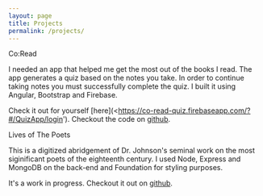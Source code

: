 ```yaml
---
layout: page
title: Projects
permalink: /projects/
---
```


Co:Read

I needed an app that helped me get the most out of the books I read.  The app generates a quiz based on the notes you take.  In order to continue taking notes you must successfully complete the quiz.  I built it using Angular, Bootstrap and Firebase.

Check it out for yourself [here](<https://co-read-quiz.firebaseapp.com/?#/QuizApp/login').
Checkout the code on [github](https://github.com/rsheldon3ayers/capstone).

Lives of The Poets

This is a digitized abridgement of Dr. Johnson's seminal work on the most siginificant poets of the eighteenth century. I used Node, Express and MongoDB on the back-end and Foundation for styling purposes.

It's a work in progress.  Checkout it out on [github](https://github.com/rsheldon3ayers/lives-of-the-poets).
